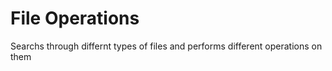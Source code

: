 # File Operations

Searchs through differnt types of files and performs different operations on them

